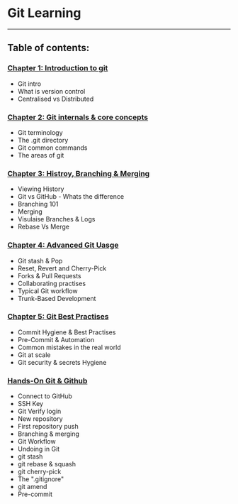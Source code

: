 # Git Learning


---
## Table of contents:

### [Chapter 1: Introduction to git](https://github.com/Yasir-77/Devops-Learning/tree/main/git/notes#chapter-1-introduction-to-git)

- Git intro
- What is version control
- Centralised vs Distributed

### [Chapter 2: Git internals & core concepts](https://github.com/Yasir-77/Devops-Learning/tree/main/git/notes#chapter-2-git-internals-and-core-concepts)

- Git terminology
- The .git directory
- Git common commands
- The areas of git

### [Chapter 3: Histroy, Branching & Merging](https://github.com/Yasir-77/Devops-Learning/tree/main/git/notes#chapter-3-history-branching--merging)

- Viewing History
- Git vs GitHub - Whats the difference
- Branching 101
- Merging
- Visulaise Branches & Logs
- Rebase Vs Merge

### [Chapter 4: Advanced Git Uasge](https://github.com/Yasir-77/Devops-Learning/tree/main/git/notes#advanced-git-usage)

- Git stash & Pop
- Reset, Revert and Cherry-Pick
- Forks & Pull Requests
- Collaborating practises
- Typical Git workflow
- Trunk-Based Development

### [Chapter 5: Git Best Practises](https://github.com/Yasir-77/Devops-Learning/tree/main/git/notes#chapter-4-git-best-practises)

- Commit Hygiene & Best Practises
- Pre-Commit & Automation
- Common mistakes in the real world
- Git at scale
- Git security & secrets Hygiene

### [Hands-On Git & Github](https://github.com/Yasir-77/Devops-Learning/tree/main/git/notes#chapter-5-hands-on-git--github)

- Connect to GitHub
- SSH Key
- Git Verify login
- New repository
- First repository push
- Branching & merging
- Git Workflow
- Undoing in Git
- git stash
- git rebase & squash
- git cherry-pick
- The ".gitignore"
- git amend
- Pre-commit



























